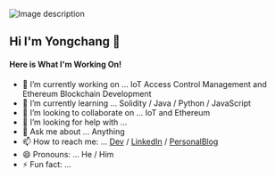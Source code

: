 
![Image description](https://dev-to-uploads.s3.amazonaws.com/uploads/articles/gdf774uwjn5e417dp3x7.png)

## Hi I'm Yongchang 👋

#### Here is What I'm Working On! 


- 🔭 I’m currently working on ... IoT Access Control Management and Ethereum Blockchain Development
- 🌱 I’m currently learning ... Solidity / Java / Python / JavaScript
- 👯 I’m looking to collaborate on ... IoT and Ethereum
- 🤔 I’m looking for help with ... 
- 💬 Ask me about ... Anything
- 📫 How to reach me: ... [Dev](https://dev.to/yongchanghe)  /  [LinkedIn](https://www.linkedin.com/in/yongchang-he-935405135/)  /  [PersonalBlog](http://yonglearner.com)
- 😄 Pronouns: ... He / Him
- ⚡ Fun fact: ...

